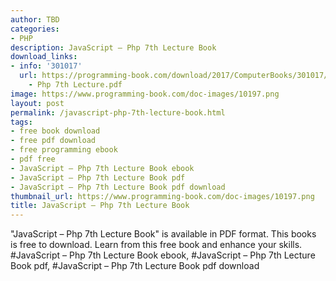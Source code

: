 ```yaml
---
author: TBD
categories:
- PHP
description: JavaScript – Php 7th Lecture Book
download_links:
- info: '301017'
  url: https://programming-book.com/download/2017/ComputerBooks/301017/JavaScript
    - Php 7th Lecture.pdf
image: https://www.programming-book.com/doc-images/10197.png
layout: post
permalink: /javascript-php-7th-lecture-book.html
tags:
- free book download
- free pdf download
- free programming ebook
- pdf free
- JavaScript – Php 7th Lecture Book ebook
- JavaScript – Php 7th Lecture Book pdf
- JavaScript – Php 7th Lecture Book pdf download
thumbnail_url: https://www.programming-book.com/doc-images/10197.png
title: JavaScript – Php 7th Lecture Book
---
```


 
<div class="item-desc text-justify">
  "JavaScript – Php 7th Lecture Book" is available in PDF format. This books is free to download. Learn from this free book and enhance your skills.
  <br>
  #JavaScript – Php 7th Lecture Book ebook, #JavaScript – Php 7th Lecture Book pdf, #JavaScript – Php 7th Lecture Book pdf download
</div>